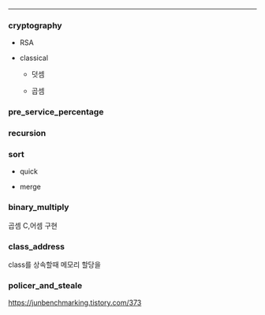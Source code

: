 
-----------------------------------
### cryptography

+ RSA

+ classical

  - 덧셈

  - 곱셈

### pre_service_percentage



### recursion

### sort

+ quick

+ merge

### binary_multiply

곱셈 C,어셈 구현

### class_address

class를 상속할때 메모리 할당을 

### policer_and_steale

https://junbenchmarking.tistory.com/373
